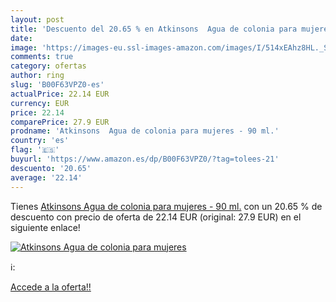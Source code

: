 ```yaml
---
layout: post
title: 'Descuento del 20.65 % en Atkinsons  Agua de colonia para mujeres '
date: 
image: 'https://images-eu.ssl-images-amazon.com/images/I/514xEAhz8HL._SL200_.jpg'
comments: true
category: ofertas
author: ring
slug: 'B00F63VPZ0-es'
actualPrice: 22.14 EUR
currency: EUR
price: 22.14
comparePrice: 27.9 EUR
prodname: 'Atkinsons  Agua de colonia para mujeres - 90 ml.'
country: 'es'
flag: '🇪🇸'
buyurl: 'https://www.amazon.es/dp/B00F63VPZ0/?tag=tolees-21'
descuento: '20.65'
average: '22.14'
---
```


Tienes [Atkinsons  Agua de colonia para mujeres - 90 ml.](https://www.amazon.es/dp/B00F63VPZ0/?tag=tolees-21) con un 20.65 % de descuento con precio de oferta de 22.14 EUR (original: 27.9 EUR) en el siguiente enlace!

[![Atkinsons  Agua de colonia para mujeres ](https://images-eu.ssl-images-amazon.com/images/I/514xEAhz8HL._SL200_.jpg)](https://www.amazon.es/dp/B00F63VPZ0/?tag=tolees-21)

ℹ️:


[Accede a la oferta!!](https://www.amazon.es/dp/B00F63VPZ0/?tag=tolees-21)
